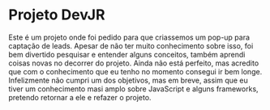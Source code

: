 # Projeto DevJR

Este é um projeto onde foi pedido para que criassemos um pop-up
para captação de leads.
Apesar de não ter muito conhecimento sobre isso, foi bem divertido pesquisar e entender alguns
conceitos, também aprendi coisas novas no decorrer do projeto.
Ainda não está perfeito, mas acredito que com o conhecimento que eu tenho no momento consegui ir bem longe.<br>
Infelizmente não cumpri um dos objetivos, mas em breve, assim que eu tiver um conhecimento masi amplo sobre JavaScript e alguns frameworks, pretendo retornar a ele e refazer o projeto.